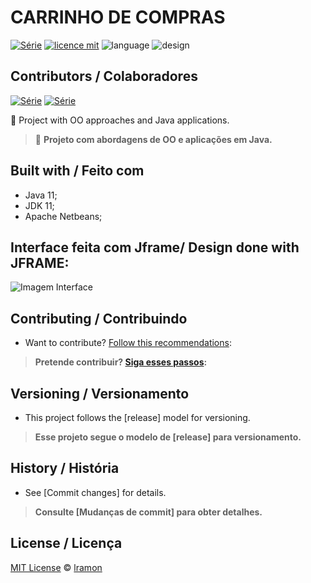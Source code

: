 
# CARRINHO DE COMPRAS
[![Série](https://img.shields.io/badge/lramon2001-CRUD-blue)](https://github.com/lramon2001/PrimeiroProjetoJava)
[![licence mit](https://img.shields.io/badge/licence-MIT-white.svg)](https://github.com/lramon2001/PrimeiroProjetoJava/blob/master/LICENSE)
![language](https://img.shields.io/badge/languaqe-java-green)
![design](https://img.shields.io/badge/view-jframe-yellow)
## Contributors / Colaboradores
[![Série](https://img.shields.io/badge/Grupo10-Lucas-blue)](https://github.com/lramon2001)
[![Série](https://img.shields.io/badge/Grupo10-Maicon-green)](https://github.com/Maiconrq)

:rocket: Project with OO approaches and Java applications. 

> :rocket: **Projeto com abordagens de OO e aplicações em Java.**
## Built with / Feito com
- Java 11;
- JDK 11;
- Apache Netbeans;

## Interface feita com Jframe/ Design done with JFRAME:
![Imagem Interface](https://github.com/lramon2001/CarrinhoDeCompras/blob/view/ECONNOMIZZEpng.png)


## Contributing / Contribuindo

- Want to contribute? [Follow this recommendations](./CONTRIBUTING.md):  

> **Pretende contribuir? [Siga esses passos](./CONTRIBUTING.md):**


## Versioning / Versionamento
- This project follows the [release] model for versioning.


> **Esse projeto segue o modelo de [release] para versionamento.**

## History / História
- See [Commit changes] for details.

> **Consulte [Mudanças de commit] para obter detalhes.**

## License / Licença
[MIT License](https://github.com/lramon2001/PrimeiroProjetoJava/blob/master/LICENSE) © [lramon](https://github.com/lramon2001)
